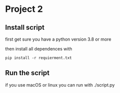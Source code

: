 # Project 2
## Install script

first get sure you have a python version 3.8 or more

then install all dependences with

    pip install -r requierment.txt

## Run the script
if you use macOS or linux you can run with
    ./script.py